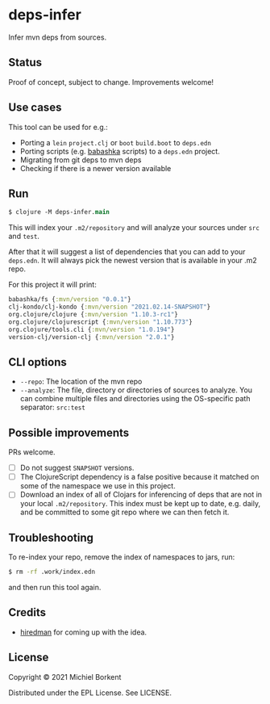 # deps-infer

Infer mvn deps from sources.

## Status

Proof of concept, subject to change. Improvements welcome!

## Use cases

This tool can be used for e.g.:

- Porting a `lein` `project.clj` or `boot` `build.boot` to `deps.edn`
- Porting scripts (e.g. [babashka](https://github.com/babashka/babashka)
scripts) to a `deps.edn` project.
- Migrating from git deps to mvn deps
- Checking if there is a newer version available

## Run

``` clojure
$ clojure -M deps-infer.main
```

This will index your `.m2/repository` and will analyze your sources under `src`
and `test`.

After that it will suggest a list of dependencies that you can add to your
`deps.edn`. It will always pick the newest version that is available in your .m2
repo.

For this project it will print:

``` clojure
babashka/fs {:mvn/version "0.0.1"}
clj-kondo/clj-kondo {:mvn/version "2021.02.14-SNAPSHOT"}
org.clojure/clojure {:mvn/version "1.10.3-rc1"}
org.clojure/clojurescript {:mvn/version "1.10.773"}
org.clojure/tools.cli {:mvn/version "1.0.194"}
version-clj/version-clj {:mvn/version "2.0.1"}
```

## CLI options

- `--repo`: The location of the mvn repo
- `--analyze`: The file, directory or directories of sources to analyze. You can
combine multiple files and directories using the OS-specific path separator:
`src:test`

## Possible improvements

PRs welcome.

- [ ] Do not suggest `SNAPSHOT` versions.
- [ ] The ClojureScript dependency is a false positive because it matched on
some of the namespace we use in this project.
- [ ] Download an index of all of Clojars for inferencing of deps that are not
      in your local `.m2/repository`. This index must be kept up to date,
      e.g. daily, and be committed to some git repo where we can then fetch it.

## Troubleshooting

To re-index your repo, remove the index of namespaces to jars, run:

``` bash
$ rm -rf .work/index.edn
```

and then run this tool again.

## Credits

- [hiredman](https://gist.github.com/hiredman/15186e238dc365fd72e2e09c3eb7561a)
for coming up with the idea.

## License

Copyright © 2021 Michiel Borkent

Distributed under the EPL License. See LICENSE.
